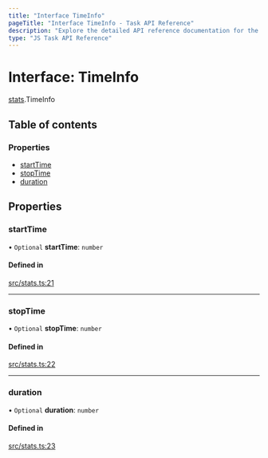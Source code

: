 ```yaml
---
title: "Interface TimeInfo"
pageTitle: "Interface TimeInfo - Task API Reference"
description: "Explore the detailed API reference documentation for the Interface TimeInfo within the Task API SDK for the Golem Network."
type: "JS Task API Reference"
---
```

# Interface: TimeInfo

[stats](../modules/stats).TimeInfo

## Table of contents

### Properties

- [startTime](stats.TimeInfo#starttime)
- [stopTime](stats.TimeInfo#stoptime)
- [duration](stats.TimeInfo#duration)

## Properties

### startTime

• `Optional` **startTime**: `number`

#### Defined in

[src/stats.ts:21](https://github.com/golemfactory/golem-sdk-task-executor/blob/f6ae452/src/stats.ts#L21)

___

### stopTime

• `Optional` **stopTime**: `number`

#### Defined in

[src/stats.ts:22](https://github.com/golemfactory/golem-sdk-task-executor/blob/f6ae452/src/stats.ts#L22)

___

### duration

• `Optional` **duration**: `number`

#### Defined in

[src/stats.ts:23](https://github.com/golemfactory/golem-sdk-task-executor/blob/f6ae452/src/stats.ts#L23)
